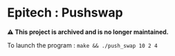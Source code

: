 # Epitech : Pushswap
**⚠️ This project is archived and is no longer maintained.**

To launch the program :
`make && ./push_swap 10 2 4`
